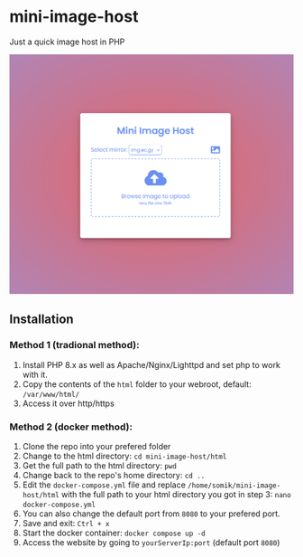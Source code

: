 # mini-image-host
Just a quick image host in PHP


<img src="https://raw.githubusercontent.com/somik123/mini-image-host/main/html/i/screenshot.png" />


## Installation

### Method 1 (tradional method):
1. Install PHP 8.x as well as Apache/Nginx/Lighttpd and set php to work with it.
1. Copy the contents of the `html` folder to your webroot, default: `/var/www/html/`
1. Access it over http/https

### Method 2 (docker method):
1. Clone the repo into your prefered folder
1. Change to the html directory: `cd mini-image-host/html`
1. Get the full path to the html directory: `pwd`
1. Change back to the repo's home directory: `cd ..`
1. Edit the `docker-compose.yml` file and replace `/home/somik/mini-image-host/html` with the full path to your html directory you got in step 3: `nano docker-compose.yml` 
1. You can also change the default port from `8080` to your prefered port.
1. Save and exit: `Ctrl + x`
1. Start the docker container: `docker compose up -d`
1. Access the website by going to `yourServerIp:port` (default port `8080`)

